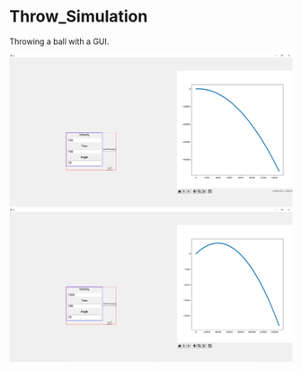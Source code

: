 # Throw_Simulation
Throwing a ball with a GUI.


<p float="left">
  <img src="Throw_Simulation.png" />
  <img src="Throw_Simulation2.png"/>
</p>
